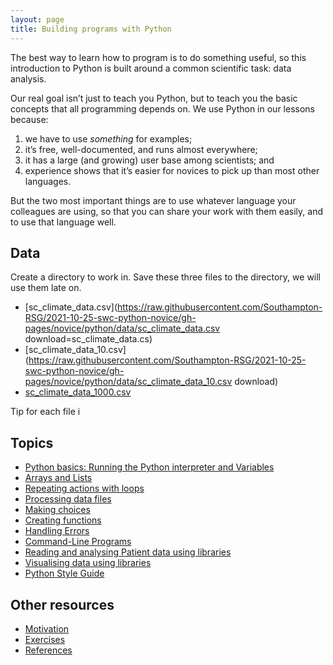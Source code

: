 ```yaml
---
layout: page
title: Building programs with Python
---
```


The best way to learn how to program is to do something useful, so this introduction to Python is built around a common scientific task: data analysis.

Our real goal isn’t just to teach you Python, but to teach you the basic concepts that all programming depends on. We use Python in our lessons because:

1. we have to use *something* for examples;
2. it’s free, well-documented, and runs almost everywhere;
3. it has a large (and growing) user base among scientists; and
4. experience shows that it’s easier for novices to pick up than most other languages.

But the two most important things are to use whatever language your colleagues are using, so that you can share your work with them easily, and to use that language well.

## Data
Create a directory to work in. Save these three files to the directory, we will use them late on.
* [sc_climate_data.csv](https://raw.githubusercontent.com/Southampton-RSG/2021-10-25-swc-python-novice/gh-pages/novice/python/data/sc_climate_data.csv download=sc_climate_data.cs)
* [sc_climate_data_10.csv](https://raw.githubusercontent.com/Southampton-RSG/2021-10-25-swc-python-novice/gh-pages/novice/python/data/sc_climate_data_10.csv download)
* [sc_climate_data_1000.csv](https://raw.githubusercontent.com/Southampton-RSG/2021-10-25-swc-python-novice/gh-pages/novice/python/data/sc_climate_data_1000.csv)

Tip for each file i

## Topics

*  [Python basics: Running the Python interpreter and Variables](01-basic.html)
*  [Arrays and Lists](02-lists.html)
*  [Repeating actions with loops](03-loops.html)
*  [Processing data files](04-files.html)
*  [Making choices](05-cond.html)
*  [Creating functions](06-functions.html)
*  [Handling Errors](07-errors.html)
*  [Command-Line Programs](08-cmdline.html)
*  [Reading and analysing Patient data using libraries](09-numpy.html)
*  [Visualising data using libraries](10-matplotlib.html)
*  [Python Style Guide](11-Python-style-guide.html)

## Other resources

*  [Motivation](motivation.html)
*  [Exercises](Challenges.html)
*  [References](../../reference.html)
